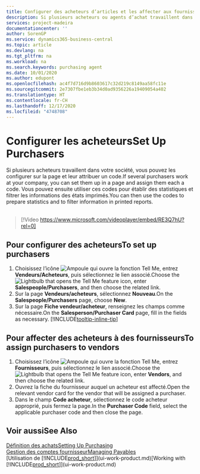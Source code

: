 ```yaml
---
title: Configurer des acheteurs d’articles et les affecter aux fournisseurs| Microsoft Docs
description: Si plusieurs acheteurs ou agents d’achat travaillent dans votre société, vous pouvez les planifier pour l’analyse statistique.
services: project-madeira
documentationcenter: ''
author: SorenGP
ms.service: dynamics365-business-central
ms.topic: article
ms.devlang: na
ms.tgt_pltfrm: na
ms.workload: na
ms.search.keywords: purchasing agent
ms.date: 10/01/2020
ms.author: edupont
ms.openlocfilehash: ac4f7d716d9b8603617c32d219c8149aa58fc11e
ms.sourcegitcommit: 2e7307fbe1eb3b34d0ad9356226a19409054a402
ms.translationtype: HT
ms.contentlocale: fr-CH
ms.lasthandoff: 12/17/2020
ms.locfileid: "4748708"
---
```

# <a name="set-up-purchasers"></a><span data-ttu-id="711dd-103">Configurer les acheteurs</span><span class="sxs-lookup"><span data-stu-id="711dd-103">Set Up Purchasers</span></span>
<span data-ttu-id="711dd-104">Si plusieurs acheteurs travaillent dans votre société, vous pouvez les configurer sur la page et leur attribuer un code.</span><span class="sxs-lookup"><span data-stu-id="711dd-104">If several purchasers work at your company, you can set them up in a page and assign them each a code.</span></span> <span data-ttu-id="711dd-105">Vous pouvez ensuite utiliser ces codes pour établir des statistiques et filtrer les informations des états imprimés.</span><span class="sxs-lookup"><span data-stu-id="711dd-105">You can then use the codes to prepare statistics and to filter information in printed reports.</span></span><br><br>  

> [!Video https://www.microsoft.com/videoplayer/embed/RE3Q7hU?rel=0]

## <a name="to-set-up-purchasers"></a><span data-ttu-id="711dd-106">Pour configurer des acheteurs</span><span class="sxs-lookup"><span data-stu-id="711dd-106">To set up purchasers</span></span>
1. <span data-ttu-id="711dd-107">Choisissez l’icône ![Ampoule qui ouvre la fonction Tell Me](media/ui-search/search_small.png "Dites-moi ce que vous voulez faire"), entrez **Vendeurs/Acheteurs**, puis sélectionnez le lien associé.</span><span class="sxs-lookup"><span data-stu-id="711dd-107">Choose the ![Lightbulb that opens the Tell Me feature](media/ui-search/search_small.png "Tell me what you want to do") icon, enter **Salespeople/Purchasers**, and then choose the related link.</span></span>
2. <span data-ttu-id="711dd-108">Sur la page **Vendeurs/acheteurs**, sélectionnez **Nouveau**.</span><span class="sxs-lookup"><span data-stu-id="711dd-108">On the **Salespeople/Purchasers** page, choose **New**.</span></span>
3. <span data-ttu-id="711dd-109">Sur la page **Fiche vendeur/acheteur**, renseignez les champs comme nécessaire.</span><span class="sxs-lookup"><span data-stu-id="711dd-109">On the **Salesperson/Purchaser Card** page, fill in the fields as necessary.</span></span> [!INCLUDE[tooltip-inline-tip](includes/tooltip-inline-tip_md.md)]

## <a name="to-assign-purchasers-to-vendors"></a><span data-ttu-id="711dd-110">Pour affecter des acheteurs à des fournisseurs</span><span class="sxs-lookup"><span data-stu-id="711dd-110">To assign purchasers to vendors</span></span>
1. <span data-ttu-id="711dd-111">Choisissez l’icône ![Ampoule qui ouvre la fonction Tell Me](media/ui-search/search_small.png "Dites-moi ce que vous voulez faire"), entrez **Fournisseurs**, puis sélectionnez le lien associé.</span><span class="sxs-lookup"><span data-stu-id="711dd-111">Choose the ![Lightbulb that opens the Tell Me feature](media/ui-search/search_small.png "Tell me what you want to do") icon, enter **Vendors**, and then choose the related link.</span></span>
2. <span data-ttu-id="711dd-112">Ouvrez la fiche du fournisseur auquel un acheteur est affecté.</span><span class="sxs-lookup"><span data-stu-id="711dd-112">Open the relevant vendor card for the vendor that will be assigned a purchaser.</span></span>
3. <span data-ttu-id="711dd-113">Dans le champ **Code acheteur**, sélectionnez le code acheteur approprié, puis fermez la page.</span><span class="sxs-lookup"><span data-stu-id="711dd-113">In the **Purchaser Code** field, select the applicable purchaser code and then close the page.</span></span>

## <a name="see-also"></a><span data-ttu-id="711dd-114">Voir aussi</span><span class="sxs-lookup"><span data-stu-id="711dd-114">See Also</span></span>
[<span data-ttu-id="711dd-115">Définition des achats</span><span class="sxs-lookup"><span data-stu-id="711dd-115">Setting Up Purchasing</span></span>](purchasing-setup-purchasing.md)  
[<span data-ttu-id="711dd-116">Gestion des comptes fournisseur</span><span class="sxs-lookup"><span data-stu-id="711dd-116">Managing Payables</span></span>](payables-manage-payables.md)  
<span data-ttu-id="711dd-117">[Utilisation de [!INCLUDE[prod_short](includes/prod_short.md)]](ui-work-product.md)</span><span class="sxs-lookup"><span data-stu-id="711dd-117">[Working with [!INCLUDE[prod_short](includes/prod_short.md)]](ui-work-product.md)</span></span>
